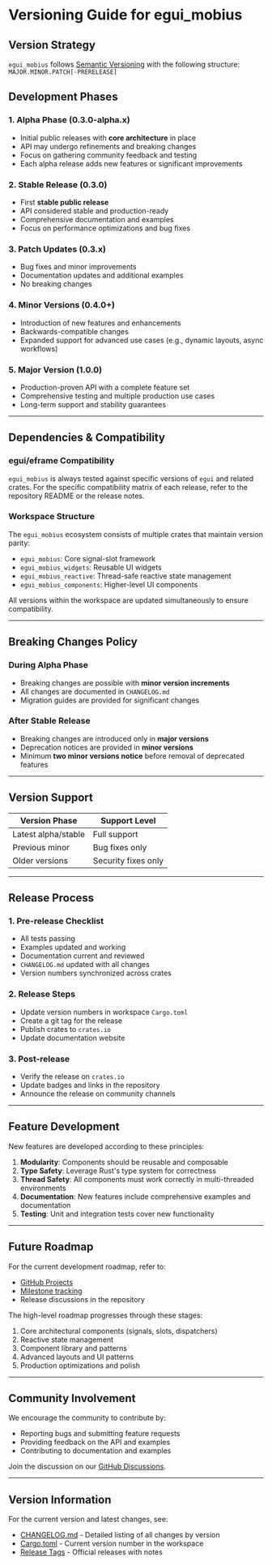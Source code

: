 # Versioning Guide for egui_mobius

## Version Strategy

`egui_mobius` follows [Semantic Versioning](https://semver.org/) with the following structure:
`MAJOR.MINOR.PATCH[-PRERELEASE]`

## Development Phases

### 1. **Alpha Phase (0.3.0-alpha.x)**
   - Initial public releases with **core architecture** in place
   - API may undergo refinements and breaking changes
   - Focus on gathering community feedback and testing
   - Each alpha release adds new features or significant improvements

### 2. **Stable Release (0.3.0)**
   - First **stable public release**
   - API considered stable and production-ready
   - Comprehensive documentation and examples
   - Focus on performance optimizations and bug fixes

### 3. **Patch Updates (0.3.x)**
   - Bug fixes and minor improvements
   - Documentation updates and additional examples
   - No breaking changes

### 4. **Minor Versions (0.4.0+)**
   - Introduction of new features and enhancements
   - Backwards-compatible changes
   - Expanded support for advanced use cases (e.g., dynamic layouts, async workflows)

### 5. **Major Version (1.0.0)**
   - Production-proven API with a complete feature set
   - Comprehensive testing and multiple production use cases
   - Long-term support and stability guarantees

---

## Dependencies & Compatibility

### egui/eframe Compatibility

`egui_mobius` is always tested against specific versions of `egui` and related crates. For the specific compatibility matrix of each release, refer to the repository README or the release notes.

### Workspace Structure

The `egui_mobius` ecosystem consists of multiple crates that maintain version parity:
- `egui_mobius`: Core signal-slot framework
- `egui_mobius_widgets`: Reusable UI widgets
- `egui_mobius_reactive`: Thread-safe reactive state management
- `egui_mobius_components`: Higher-level UI components

All versions within the workspace are updated simultaneously to ensure compatibility.

---

## Breaking Changes Policy

### During Alpha Phase
- Breaking changes are possible with **minor version increments**
- All changes are documented in `CHANGELOG.md`
- Migration guides are provided for significant changes

### After Stable Release
- Breaking changes are introduced only in **major versions**
- Deprecation notices are provided in **minor versions**
- Minimum **two minor versions notice** before removal of deprecated features

---

## Version Support

| Version Phase     | Support Level       |
|-------------------|---------------------|
| Latest alpha/stable | Full support      |
| Previous minor    | Bug fixes only      |
| Older versions    | Security fixes only |

---

## Release Process

### 1. **Pre-release Checklist**
   - All tests passing
   - Examples updated and working
   - Documentation current and reviewed
   - `CHANGELOG.md` updated with all changes
   - Version numbers synchronized across crates

### 2. **Release Steps**
   - Update version numbers in workspace `Cargo.toml`
   - Create a git tag for the release
   - Publish crates to `crates.io`
   - Update documentation website

### 3. **Post-release**
   - Verify the release on `crates.io`
   - Update badges and links in the repository
   - Announce the release on community channels

---

## Feature Development

New features are developed according to these principles:

1. **Modularity**: Components should be reusable and composable
2. **Type Safety**: Leverage Rust's type system for correctness
3. **Thread Safety**: All components must work correctly in multi-threaded environments
4. **Documentation**: New features include comprehensive examples and documentation
5. **Testing**: Unit and integration tests cover new functionality

---

## Future Roadmap

For the current development roadmap, refer to:
- [GitHub Projects](https://github.com/your-org/egui_mobius/projects)
- [Milestone tracking](https://github.com/your-org/egui_mobius/milestones)
- Release discussions in the repository

The high-level roadmap progresses through these stages:
1. Core architectural components (signals, slots, dispatchers)
2. Reactive state management
3. Component library and patterns
4. Advanced layouts and UI patterns
5. Production optimizations and polish

---

## Community Involvement

We encourage the community to contribute by:
- Reporting bugs and submitting feature requests
- Providing feedback on the API and examples
- Contributing to documentation and examples

Join the discussion on our [GitHub Discussions](https://github.com/your-org/egui_mobius/discussions).

---

## Version Information

For the current version and latest changes, see:
- [CHANGELOG.md](./CHANGELOG.md) - Detailed listing of all changes by version
- [Cargo.toml](./Cargo.toml) - Current version number in the workspace
- [Release Tags](https://github.com/your-org/egui_mobius/releases) - Official releases with notes